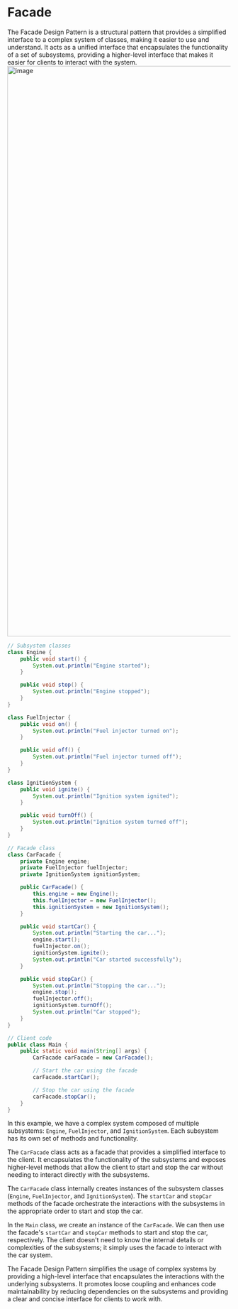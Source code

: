 # Facade
The Facade Design Pattern is a structural pattern that provides a simplified interface to a complex system of classes, making it easier to use and understand. It acts as a unified interface that encapsulates the functionality of a set of subsystems, providing a higher-level interface that makes it easier for clients to interact with the system.
<img width="1285" alt="image" src="https://github.com/boushphong/Design-Patterns/assets/59940078/8c0f11e8-ff40-4b66-86d1-54af59abc5d6">

```java
// Subsystem classes
class Engine {
    public void start() {
        System.out.println("Engine started");
    }

    public void stop() {
        System.out.println("Engine stopped");
    }
}

class FuelInjector {
    public void on() {
        System.out.println("Fuel injector turned on");
    }

    public void off() {
        System.out.println("Fuel injector turned off");
    }
}

class IgnitionSystem {
    public void ignite() {
        System.out.println("Ignition system ignited");
    }

    public void turnOff() {
        System.out.println("Ignition system turned off");
    }
}

// Facade class
class CarFacade {
    private Engine engine;
    private FuelInjector fuelInjector;
    private IgnitionSystem ignitionSystem;

    public CarFacade() {
        this.engine = new Engine();
        this.fuelInjector = new FuelInjector();
        this.ignitionSystem = new IgnitionSystem();
    }

    public void startCar() {
        System.out.println("Starting the car...");
        engine.start();
        fuelInjector.on();
        ignitionSystem.ignite();
        System.out.println("Car started successfully");
    }

    public void stopCar() {
        System.out.println("Stopping the car...");
        engine.stop();
        fuelInjector.off();
        ignitionSystem.turnOff();
        System.out.println("Car stopped");
    }
}

// Client code
public class Main {
    public static void main(String[] args) {
        CarFacade carFacade = new CarFacade();

        // Start the car using the facade
        carFacade.startCar();

        // Stop the car using the facade
        carFacade.stopCar();
    }
}
```



In this example, we have a complex system composed of multiple subsystems: `Engine`, `FuelInjector`, and `IgnitionSystem`. Each subsystem has its own set of methods and functionality.

The `CarFacade` class acts as a facade that provides a simplified interface to the client. It encapsulates the functionality of the subsystems and exposes higher-level methods that allow the client to start and stop the car without needing to interact directly with the subsystems.

The `CarFacade` class internally creates instances of the subsystem classes (`Engine`, `FuelInjector`, and `IgnitionSystem`). The `startCar` and `stopCar` methods of the facade orchestrate the interactions with the subsystems in the appropriate order to start and stop the car.

In the `Main` class, we create an instance of the `CarFacade`. We can then use the facade's `startCar` and `stopCar` methods to start and stop the car, respectively. The client doesn't need to know the internal details or complexities of the subsystems; it simply uses the facade to interact with the car system.

The Facade Design Pattern simplifies the usage of complex systems by providing a high-level interface that encapsulates the interactions with the underlying subsystems. It promotes loose coupling and enhances code maintainability by reducing dependencies on the subsystems and providing a clear and concise interface for clients to work with.
